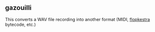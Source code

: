 ## gazouilli

This converts a WAV file recording into another format (MIDI,
[flopkestra](https://github.com/rafikdraoui/flopkestra) bytecode, etc.)
